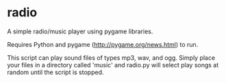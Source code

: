 radio
=====

A simple radio/music player using pygame libraries.

Requires Python and pygame (http://pygame.org/news.html) to run.

This script can play sound files of types mp3, wav, and ogg. Simply place your files in a directory called 'music' and
radio.py will select play songs at random until the script is stopped.
